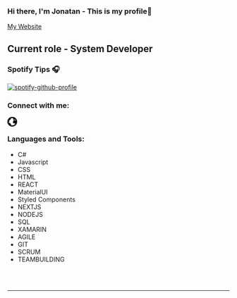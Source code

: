 ### Hi there, I'm Jonatan - This is my profile👋

[My Website](https://exemplarisk.github.io)

## Current role - System Developer

### Spotify Tips 🎧
[![spotify-github-profile](https://spotify-github-profile.vercel.app/api/view?uid=jonatan.1996&cover_image=true)](https://github.com/kittinan/spotify-github-profile)

### Connect with me:

[<img align="left" alt="https://jzqc07.github.io" width="22px" src="https://raw.githubusercontent.com/iconic/open-iconic/master/svg/globe.svg" />][website]

<br />

### Languages and Tools:

- C#
- Javascript
- CSS
- HTML
- REACT
- MaterialUI
- Styled Components
- NEXTJS
- NODEJS
- SQL
- XAMARIN
- AGILE
- GIT
- SCRUM
- TEAMBUILDING
<br />
<br />

---

[website]: https://exemplarisk.github.io
[linkedin]: https://www.linkedin.com/in/jonatan-schultz-777257105
